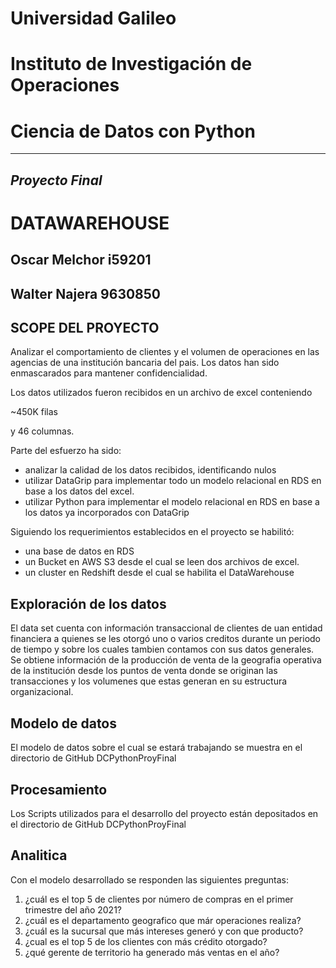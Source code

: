 # Universidad Galileo #
# Instituto de Investigación de Operaciones #
# Ciencia de Datos con Python #

----------

## *Proyecto Final* ##
# DATAWAREHOUSE #

## Oscar Melchor i59201 ##
## Walter Najera 9630850 ##


## SCOPE DEL PROYECTO ##
Analizar el comportamiento de clientes y el volumen de operaciones en las agencias de una institución bancaria del pais.
Los datos han sido enmascarados para mantener confidencialidad.

Los datos utilizados fueron recibidos en un archivo de excel conteniendo 

~450K filas  

y 46 columnas.  

Parte del esfuerzo ha sido:

- analizar la calidad de los datos recibidos, identificando nulos  
- utilizar DataGrip para implementar todo un modelo relacional en RDS en base a los datos del excel.
- utilizar Python para implementar el  modelo relacional en RDS en base a los datos ya incorporados con DataGrip

Siguiendo los requerimientos establecidos en el proyecto se habilitó:


- una base de datos en RDS 
- un Bucket en AWS S3 desde el cual se leen dos archivos de excel.
- un cluster en Redshift desde el cual se habilita el DataWarehouse


## Exploración de los datos ##

El data set cuenta con información transaccional de clientes de uan entidad financiera a quienes se les otorgó uno o varios creditos durante un periodo de tiempo y sobre los cuales tambien contamos con sus datos generales. Se obtiene información de la producción de venta de la geografia operativa de la institución desde los puntos de venta donde se originan las transacciones y los volumenes que estas generan en su estructura organizacional. 


## Modelo de datos ##

El modelo de datos sobre el cual se estará trabajando se muestra en el directorio de GitHub DCPythonProyFinal

## Procesamiento ##

Los Scripts utilizados para el desarrollo del proyecto están depositados en el directorio de GitHub DCPythonProyFinal

## Analitica ##

Con el modelo desarrollado se responden las siguientes preguntas:

1. ¿cuál es el top 5 de clientes por número de compras en el primer trimestre del año 2021?
1. ¿cuál es el departamento geografico que már operaciones realiza?
1. ¿cuál es la sucursal que más intereses generó y con que producto?
1. ¿cual es el top 5 de los clientes con más crédito otorgado?
1. ¿qué gerente de territorio ha generado más ventas en el año?

